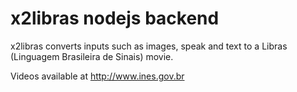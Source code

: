# x2libras nodejs backend

x2libras converts inputs such as images, speak and text to a Libras (Linguagem Brasileira de Sinais) movie.


Videos available at http://www.ines.gov.br
